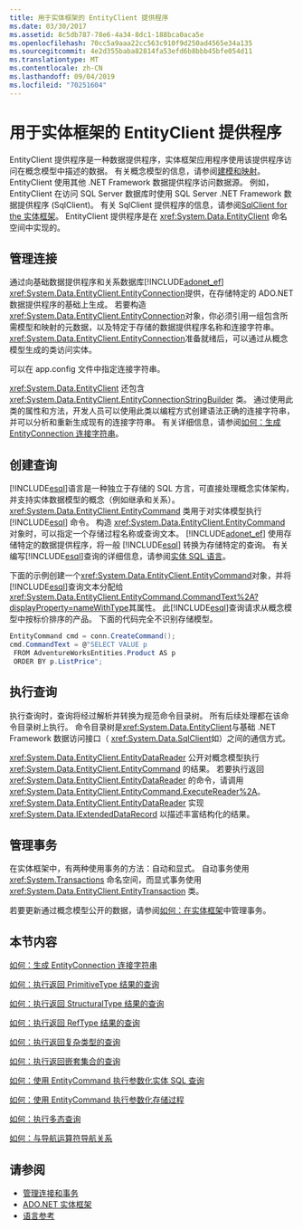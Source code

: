 ```yaml
---
title: 用于实体框架的 EntityClient 提供程序
ms.date: 03/30/2017
ms.assetid: 8c5db787-78e6-4a34-8dc1-188bca0aca5e
ms.openlocfilehash: 70cc5a9aaa22cc563c910f9d250ad4565e34a135
ms.sourcegitcommit: 4e2d355baba82814fa53efd6b8bbb45bfe054d11
ms.translationtype: MT
ms.contentlocale: zh-CN
ms.lasthandoff: 09/04/2019
ms.locfileid: "70251604"
---
```

# <a name="entityclient-provider-for-the-entity-framework"></a>用于实体框架的 EntityClient 提供程序
EntityClient 提供程序是一种数据提供程序，实体框架应用程序使用该提供程序访问在概念模型中描述的数据。 有关概念模型的信息，请参阅[建模和映射](modeling-and-mapping.md)。 EntityClient 使用其他 .NET Framework 数据提供程序访问数据源。 例如，EntityClient 在访问 SQL Server 数据库时使用 SQL Server .NET Framework 数据提供程序 (SqlClient)。 有关 SqlClient 提供程序的信息，请参阅[SqlClient for the 实体框架](sqlclient-for-the-entity-framework.md)。 EntityClient 提供程序是在 <xref:System.Data.EntityClient> 命名空间中实现的。  
  
## <a name="managing-connections"></a>管理连接  
 通过向基础数据提供程序和关系数据库[!INCLUDE[adonet_ef](../../../../../includes/adonet-ef-md.md)] <xref:System.Data.EntityClient.EntityConnection>提供，在存储特定的 ADO.NET 数据提供程序的基础上生成。 若要构造<xref:System.Data.EntityClient.EntityConnection>对象，你必须引用一组包含所需模型和映射的元数据，以及特定于存储的数据提供程序名称和连接字符串。 <xref:System.Data.EntityClient.EntityConnection>准备就绪后，可以通过从概念模型生成的类访问实体。  
  
 可以在 app.config 文件中指定连接字符串。  
  
 <xref:System.Data.EntityClient> 还包含 <xref:System.Data.EntityClient.EntityConnectionStringBuilder> 类。 通过使用此类的属性和方法，开发人员可以使用此类以编程方式创建语法正确的连接字符串，并可以分析和重新生成现有的连接字符串。 有关详细信息，请参阅[如何：生成 EntityConnection 连接字符串](how-to-build-an-entityconnection-connection-string.md)。  
  
## <a name="creating-queries"></a>创建查询  
 [!INCLUDE[esql](../../../../../includes/esql-md.md)]语言是一种独立于存储的 SQL 方言，可直接处理概念实体架构，并支持实体数据模型的概念（例如继承和关系）。 <xref:System.Data.EntityClient.EntityCommand> 类用于对实体模型执行 [!INCLUDE[esql](../../../../../includes/esql-md.md)] 命令。 构造 <xref:System.Data.EntityClient.EntityCommand> 对象时，可以指定一个存储过程名称或查询文本。 [!INCLUDE[adonet_ef](../../../../../includes/adonet-ef-md.md)] 使用存储特定的数据提供程序，将一般 [!INCLUDE[esql](../../../../../includes/esql-md.md)] 转换为存储特定的查询。 有关编写[!INCLUDE[esql](../../../../../includes/esql-md.md)]查询的详细信息，请参阅[实体 SQL 语言](./language-reference/entity-sql-language.md)。  
  
 下面的示例创建一个<xref:System.Data.EntityClient.EntityCommand>对象，并将[!INCLUDE[esql](../../../../../includes/esql-md.md)]查询文本分配给<xref:System.Data.EntityClient.EntityCommand.CommandText%2A?displayProperty=nameWithType>其属性。 此[!INCLUDE[esql](../../../../../includes/esql-md.md)]查询请求从概念模型中按标价排序的产品。 下面的代码完全不识别存储模型。  
  
 ```csharp
EntityCommand cmd = conn.CreateCommand();
cmd.CommandText = @"SELECT VALUE p
  FROM AdventureWorksEntities.Product AS p
  ORDER BY p.ListPrice";
```
  
## <a name="executing-queries"></a>执行查询  
 执行查询时，查询将经过解析并转换为规范命令目录树。 所有后续处理都在该命令目录树上执行。 命令目录树是<xref:System.Data.EntityClient>与基础 .NET Framework 数据访问接口（ <xref:System.Data.SqlClient>如）之间的通信方式。  
  
 <xref:System.Data.EntityClient.EntityDataReader> 公开对概念模型执行 <xref:System.Data.EntityClient.EntityCommand> 的结果。 若要执行返回 <xref:System.Data.EntityClient.EntityDataReader> 的命令，请调用 <xref:System.Data.EntityClient.EntityCommand.ExecuteReader%2A>。 <xref:System.Data.EntityClient.EntityDataReader> 实现 <xref:System.Data.IExtendedDataRecord> 以描述丰富结构化的结果。  
  
## <a name="managing-transactions"></a>管理事务  
 在实体框架中，有两种使用事务的方法：自动和显式。 自动事务使用 <xref:System.Transactions> 命名空间，而显式事务使用 <xref:System.Data.EntityClient.EntityTransaction> 类。  
  
 若要更新通过概念模型公开的数据，请参阅[如何：在实体框架](https://docs.microsoft.com/previous-versions/dotnet/netframework-4.0/bb738523(v=vs.100))中管理事务。  
  
## <a name="in-this-section"></a>本节内容  
 [如何：生成 EntityConnection 连接字符串](how-to-build-an-entityconnection-connection-string.md)  
  
 [如何：执行返回 PrimitiveType 结果的查询](how-to-execute-a-query-that-returns-primitivetype-results.md)  
  
 [如何：执行返回 StructuralType 结果的查询](how-to-execute-a-query-that-returns-structuraltype-results.md)  
  
 [如何：执行返回 RefType 结果的查询](how-to-execute-a-query-that-returns-reftype-results.md)  
  
 [如何：执行返回复杂类型的查询](how-to-execute-a-query-that-returns-complex-types.md)  
  
 [如何：执行返回嵌套集合的查询](how-to-execute-a-query-that-returns-nested-collections.md)  
  
 [如何：使用 EntityCommand 执行参数化实体 SQL 查询](how-to-execute-a-parameterized-entity-sql-query-using-entitycommand.md)  
  
 [如何：使用 EntityCommand 执行参数化存储过程](how-to-execute-a-parameterized-stored-procedure-using-entitycommand.md)  
  
 [如何：执行多态查询](how-to-execute-a-polymorphic-query.md)  
  
 [如何：与导航运算符导航关系](how-to-navigate-relationships-with-the-navigate-operator.md)  
  
## <a name="see-also"></a>请参阅

- [管理连接和事务](https://docs.microsoft.com/previous-versions/dotnet/netframework-4.0/bb896325(v=vs.100))
- [ADO.NET 实体框架](index.md)
- [语言参考](./language-reference/index.md)
